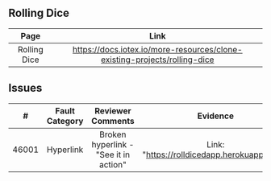 
## Rolling Dice
| Page        | Link           |
| :-------------: | :-------------:  | 
| Rolling Dice     | https://docs.iotex.io/more-resources/clone-existing-projects/rolling-dice|


## Issues
| #   | Fault Category | Reviewer Comments | Evidence |
| :--: | :--: | :--: | :--: |
| 46001 | Hyperlink | Broken hyperlink - "See it in action" | Link: "https://rolldicedapp.herokuapp.com/" |